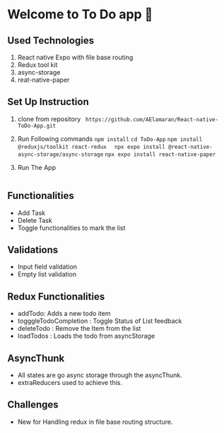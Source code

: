 # Welcome to To Do  app 👋

## Used Technologies
1. React native Expo with file base routing
2. Redux tool kit
3. async-storage
4. reat-native-paper

## Set Up Instruction
1. clone from repository
  `` https://github.com/AElamaran/React-native-ToDo-App.git``
2. Run Following commands
   ``npm install``
   ``cd ToDo-App``
   ``npm install @reduxjs/toolkit react-redux  ``
   ``npx expo install @react-native-async-storage/async-storage``
   ``npx expo install react-native-paper  ``




3. Run The App

   ```npx expo start                               
   ```

## Functionalities
 * Add Task
 * Delete Task
 * Toggle functionalities to mark the list

 ## Validations
 * Input field validation
 * Empty list validation
 
 ## Redux Functionalities
 * addTodo: Adds a new todo item 
 * togggleTodoCompletion : Toggle Status of List feedback
 * deleteTodo : Remove the Item from the list
 * loadTodos : Loads the todo from asyncStorage

 ## AsyncThunk
 * All states are go async storage through the asyncThunk. 
 * extraReducers used to achieve this.

 ## Challenges
 * New for Handling redux in file base routing structure.

 



